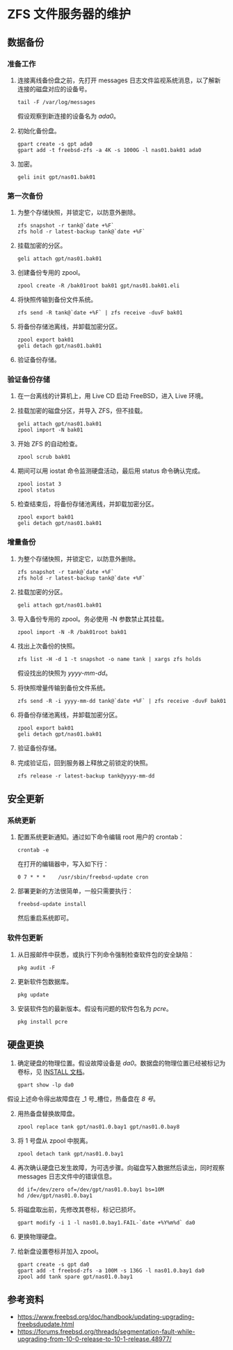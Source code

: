# ZFS 文件服务器的维护

## 数据备份

### 准备工作

1. 连接离线备份盘之前，先打开 messages 日志文件监视系统消息，以了解新连接的磁盘对应的设备号。

   ```
   tail -F /var/log/messages
   ```

   假设观察到新连接的设备名为 _ada0_。

2. 初始化备份盘。

   ```
   gpart create -s gpt ada0
   gpart add -t freebsd-zfs -a 4K -s 1000G -l nas01.bak01 ada0
   ```

3. 加密。

   ```
   geli init gpt/nas01.bak01
   ```

### 第一次备份

1. 为整个存储快照，并锁定它，以防意外删除。

   ```
   zfs snapshot -r tank@`date +%F`
   zfs hold -r latest-backup tank@`date +%F`
   ```

2. 挂载加密的分区。

   ```
   geli attach gpt/nas01.bak01
   ```

3. 创建备份专用的 zpool。

   ```
   zpool create -R /bak01root bak01 gpt/nas01.bak01.eli
   ```

4. 将快照传输到备份文件系统。

   ```
   zfs send -R tank@`date +%F` | zfs receive -duvF bak01
   ```

5. 将备份存储池离线，并卸载加密分区。

   ```
   zpool export bak01
   geli detach gpt/nas01.bak01
   ```

6. 验证备份存储。

### 验证备份存储

1. 在一台离线的计算机上，用 Live CD 启动 FreeBSD，进入 Live 环境。

2. 挂载加密的磁盘分区，并导入 ZFS，但不挂载。

   ```
   geli attach gpt/nas01.bak01
   zpool import -N bak01
   ```

3. 开始 ZFS 的自动检查。

   ```
   zpool scrub bak01
   ```

4. 期间可以用 iostat 命令监测硬盘活动，最后用 status 命令确认完成。

   ```
   zpool iostat 3
   zpool status
   ```

5. 检查结束后，将备份存储池离线，并卸载加密分区。

   ```
   zpool export bak01
   geli detach gpt/nas01.bak01
   ```

### 增量备份

1. 为整个存储快照，并锁定它，以防意外删除。

   ```
   zfs snapshot -r tank@`date +%F`
   zfs hold -r latest-backup tank@`date +%F`
   ```

2. 挂载加密的分区。

   ```
   geli attach gpt/nas01.bak01
   ```

3. 导入备份专用的 zpool。务必使用 -N 参数禁止其挂载。

   ```
   zpool import -N -R /bak01root bak01
   ```

4. 找出上次备份的快照。

   ```
   zfs list -H -d 1 -t snapshot -o name tank | xargs zfs holds
   ```

   假设找出的快照为 _yyyy-mm-dd_。

5. 将快照增量传输到备份文件系统。

   ```
   zfs send -R -i yyyy-mm-dd tank@`date +%F` | zfs receive -duvF bak01
   ```

6. 将备份存储池离线，并卸载加密分区。

   ```
   zpool export bak01
   geli detach gpt/nas01.bak01
   ```

7. 验证备份存储。

8. 完成验证后，回到服务器上释放之前锁定的快照。

   ```
   zfs release -r latest-backup tank@yyyy-mm-dd
   ```

## 安全更新

### 系统更新

1. 配置系统更新通知。通过如下命令编辑 root 用户的 crontab：

   ```
   crontab -e
   ```

   在打开的编辑器中，写入如下行：

   ```
   0 7 * * *    /usr/sbin/freebsd-update cron
   ```

2. 部署更新的方法很简单，一般只需要执行：

   ```
   freebsd-update install
   ```

   然后重启系统即可。

### 软件包更新

1. 从日报邮件中获悉，或执行下列命令强制检查软件包的安全缺陷：

   ```
   pkg audit -F
   ```

2. 更新软件包数据库。

   ```
   pkg update
   ```

3. 安装软件包的最新版本。假设有问题的软件包名为 _pcre_。

   ```
   pkg install pcre
   ```

## 硬盘更换

1. 确定硬盘的物理位置。假设故障设备是 _da0_。数据盘的物理位置已经被标记为卷标，见 [INSTALL 文档](INSTALL.zh-cn.md)。

   ```
   gpart show -lp da0
   ```

  假设上述命令得出故障盘在 _1 号_槽位，热备盘在 _8 号_。

2. 用热备盘替换故障盘。

   ```
   zpool replace tank gpt/nas01.0.bay1 gpt/nas01.0.bay8
   ```

3. 将 1 号盘从 zpool 中脱离。

   ```
   zpool detach tank gpt/nas01.0.bay1
   ```

4. 再次确认硬盘已发生故障，为可选步骤。向磁盘写入数据然后读出，同时观察 messages 日志文件中的错误信息。

   ```
   dd if=/dev/zero of=/dev/gpt/nas01.0.bay1 bs=10M
   hd /dev/gpt/nas01.0.bay1
   ```

5. 将磁盘取出前，先修改其卷标，标记已损坏。

   ```
   gpart modify -i 1 -l nas01.0.bay1.FAIL-`date +%Y%m%d` da0
   ```

6. 更换物理硬盘。

7. 给新盘设置卷标并加入 zpool。

   ```
   gpart create -s gpt da0
   gpart add -t freebsd-zfs -a 100M -s 136G -l nas01.0.bay1 da0
   zpool add tank spare gpt/nas01.0.bay1
   ```


## 参考资料

- https://www.freebsd.org/doc/handbook/updating-upgrading-freebsdupdate.html
- https://forums.freebsd.org/threads/segmentation-fault-while-upgrading-from-10-0-release-to-10-1-release.48977/
